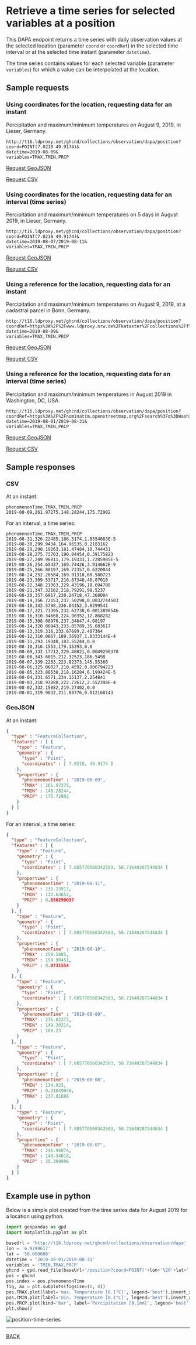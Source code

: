 # Retrieve a time series for selected variables at a position

This DAPA endpoint returns a time series with daily observation values at the selected location (parameter `coord` or `coordRef`) in the selected time interval or at the selected time instant (parameter `datetime`).

The time series contains values for each selected variable (parameter `variables`) for which a value can be interpolated at the location.

## Sample requests

### Using coordinates for the location, requesting data for an instant

Percipitation and maximum/minimum temperatures on August 9, 2019, in Lieser, Germany.

```text
http://t16.ldproxy.net/ghcnd/collections/observation/dapa/position?
coord=POINT(7.0218 49.9174)&
datetime=2019-08-09&
variables=TMAX,TMIN,PRCP
```

[Request GeoJSON](http://t16.ldproxy.net/ghcnd/collections/observation/dapa/position?coord=POINT(7.0218%2049.9174)&datetime=2019-08-09&variables=TMAX,TMIN,PRCP&f=json)

[Request CSV](http://t16.ldproxy.net/ghcnd/collections/observation/dapa/position?coord=POINT(7.0218%2049.9174)&datetime=2019-08-09&variables=TMAX,TMIN,PRCP&f=csv)

### Using coordinates for the location, requesting data for an interval (time series)

Percipitation and maximum/minimum temperatures on 5 days in August 2019, in Lieser, Germany.

```text
http://t16.ldproxy.net/ghcnd/collections/observation/dapa/position?
coord=POINT(7.0218 49.9174)&
datetime=2019-08-07/2019-08-11&
variables=TMAX,TMIN,PRCP
```

[Request GeoJSON](http://t16.ldproxy.net/ghcnd/collections/observation/dapa/position?coord=POINT(7.0218%2049.9174)&datetime=2019-08-07/2019-08-11&variables=TMAX,TMIN,PRCP&f=json)

[Request CSV](http://t16.ldproxy.net/ghcnd/collections/observation/dapa/position?coord=POINT(7.0218%2049.9174)&datetime=2019-08-07/2019-08-11&variables=TMAX,TMIN,PRCP&f=csv)

### Using a reference for the location, requesting data for an instant

Percipitation and maximum/minimum temperatures on August 9, 2019, at a cadastral parcel in Bonn, Germany.

```text
http://t16.ldproxy.net/ghcnd/collections/observation/dapa/position?
coordRef=https%3A%2F%2Fwww.ldproxy.nrw.de%2Fkataster%2Fcollections%2Fflurstueck%2Fitems%2FDENW36AL10005X65FL&
datetime=2019-08-09&
variables=TMAX,TMIN,PRCP
```

[Request GeoJSON](http://t16.ldproxy.net/ghcnd/collections/observation/dapa/position?coordRef=https%3A%2F%2Fwww.ldproxy.nrw.de%2Fkataster%2Fcollections%2Fflurstueck%2Fitems%2FDENW36AL10005X65FL&datetime=2019-08-09&variables=TMAX,TMIN,PRCP&f=json)

[Request CSV](http://t16.ldproxy.net/ghcnd/collections/observation/dapa/position?coordRef=https%3A%2F%2Fwww.ldproxy.nrw.de%2Fkataster%2Fcollections%2Fflurstueck%2Fitems%2FDENW36AL10005X65FL&datetime=2019-08-09&variables=TMAX,TMIN,PRCP&f=csv)

### Using a reference for the location, requesting data for an interval (time series)

Percipitation and maximum/minimum temperatures in August 2019 in Washington, DC, USA.

```text
http://t16.ldproxy.net/ghcnd/collections/observation/dapa/position?
coordRef=https%3A%2F%2Fnominatim.openstreetmap.org%2Fsearch%3Fq%3DWashington%26format%3Dgeojson%26limit%3D1&
datetime=2019-08-01/2019-08-31&
variables=TMAX,TMIN,PRCP
```

[Request GeoJSON](http://t16.ldproxy.net/ghcnd/collections/observation/dapa/position?coordRef=https%3A%2F%2Fnominatim.openstreetmap.org%2Fsearch%3Fq%3DWashington%26format%3Dgeojson%26limit%3D1&datetime=2019-08-01/2019-08-31&variables=TMAX,TMIN,PRCP&f=json)

[Request CSV](http://t16.ldproxy.net/ghcnd/collections/observation/dapa/position?coordRef=https%3A%2F%2Fnominatim.openstreetmap.org%2Fsearch%3Fq%3DWashington%26format%3Dgeojson%26limit%3D1&datetime=2019-08-01/2019-08-31&variables=TMAX,TMIN,PRCP&f=json)

## Sample responses

### CSV

At an instant:

```csv
phenomenonTime,TMAX,TMIN,PRCP
2019-08-09,261.97275,148.28244,175.72902
```

For an interval, a time series:

```csv
phenomenonTime,TMAX,TMIN,PRCP
2019-08-31,326.22485,186.5174,1.8554863E-5
2019-08-30,299.9434,164.96535,0.2183162
2019-08-29,290.19263,181.47484,10.744431
2019-08-28,275.73703,190.04454,0.39175823
2019-08-27,249.96811,179.19333,1.7285985E-5
2019-08-26,254.65437,169.74426,3.914662E-9
2019-08-25,266.80197,169.72357,0.6220044
2019-08-24,252.26584,169.91318,60.580723
2019-08-23,309.53717,216.67346,46.07018
2019-08-22,348.21063,229.43196,19.694708
2019-08-21,347.32162,218.79291,98.5237
2019-08-20,357.6917,230.24718,47.368004
2019-08-19,356.72153,237.50298,0.0032744503
2019-08-18,342.5798,236.04352,3.8299541
2019-08-17,321.73395,232.62738,0.0013890546
2019-08-16,310.34668,224.90352,12.868282
2019-08-15,308.08978,237.34647,4.08197
2019-08-14,320.06943,233.05789,35.683617
2019-08-13,319.316,233.87689,2.407364
2019-08-12,310.0867,189.36937,1.0333144E-4
2019-08-11,293.19348,183.55244,0.0
2019-08-10,316.1553,179.15393,0.0
2019-08-09,332.17712,229.48021,0.0049290378
2019-08-08,343.6015,212.32523,186.5498
2019-08-07,339.2283,223.82373,145.55368
2019-08-06,325.06027,210.4592,0.006794223
2019-08-05,323.88538,218.16284,6.199424E-5
2019-08-04,331.6571,234.15137,2.254841
2019-08-03,318.93088,222.72612,2.552398E-4
2019-08-02,332.15082,219.27402,0.0
2019-08-01,319.9032,211.88776,0.012168143
```

### GeoJSON

At an instant:

```json
{
  "type" : "FeatureCollection",
  "features" : [ {
    "type" : "Feature",
    "geometry" : {
      "type" : "Point",
      "coordinates" : [ 7.0218, 49.9174 ]
    },
    "properties" : {
      "phenomenonTime" : "2019-08-09",
      "TMAX" : 261.97275,
      "TMIN" : 148.28244,
      "PRCP" : 175.72902
    }
  } ]
}
```

For an interval, a time series:

```json
{
  "type" : "FeatureCollection",
  "features" : [ {
    "type" : "Feature",
    "geometry" : {
      "type" : "Point",
      "coordinates" : [ 7.085770560342503, 50.71640207544834 ]
    },
    "properties" : {
      "phenomenonTime" : "2019-08-11",
      "TMAX" : 231.23917,
      "TMIN" : 132.63652,
      "PRCP" : 0.050290037
    }
  }, {
    "type" : "Feature",
    "geometry" : {
      "type" : "Point",
      "coordinates" : [ 7.085770560342503, 50.71640207544834 ]
    },
    "properties" : {
      "phenomenonTime" : "2019-08-10",
      "TMAX" : 259.5085,
      "TMIN" : 159.90451,
      "PRCP" : 0.0731554
    }
  }, {
    "type" : "Feature",
    "geometry" : {
      "type" : "Point",
      "coordinates" : [ 7.085770560342503, 50.71640207544834 ]
    },
    "properties" : {
      "phenomenonTime" : "2019-08-09",
      "TMAX" : 275.02377,
      "TMIN" : 149.30214,
      "PRCP" : 108.23
    }
  }, {
    "type" : "Feature",
    "geometry" : {
      "type" : "Point",
      "coordinates" : [ 7.085770560342503, 50.71640207544834 ]
    },
    "properties" : {
      "phenomenonTime" : "2019-08-08",
      "TMIN" : 134.923,
      "PRCP" : 0.31049046,
      "TMAX" : 237.01088
    }
  }, {
    "type" : "Feature",
    "geometry" : {
      "type" : "Point",
      "coordinates" : [ 7.085770560342503, 50.71640207544834 ]
    },
    "properties" : {
      "phenomenonTime" : "2019-08-07",
      "TMAX" : 246.96074,
      "TMIN" : 148.34018,
      "PRCP" : 35.399906
    }
  } ]
}
```

## Example use in python

Below is a simple plot created from the time series data for August 2019 for a location using python.

```python
import geopandas as gpd
import matplotlib.pyplot as plt

baseUrl = 'http://t16.ldproxy.net/ghcnd/collections/observation/dapa'
lon = '6.9299617'
lat = '50.000008'
datetime = '2019-08-01/2019-08-31'
variables = 'TMIN,TMAX,PRCP'
ghcnd = gpd.read_file(baseUrl+'/position?coord=POINT('+lon+'%20'+lat+')&datetime='+datetime+'&variables='+variables)
pos = ghcnd
pos.index = pos.phenomenonTime
fig, ax = plt.subplots(figsize=(8, 8))
pos.TMAX.plot(label='max. Temperature [0.1°C]', legend='best').invert_xaxis()
pos.TMIN.plot(label='min. Temperature [0.1°C]', legend='best').invert_xaxis()
pos.PRCP.plot(kind='bar', label='Percipitation [0.1mm]', legend='best').invert_xaxis()
plt.show()
```

![position-time-series](05-position-time-series.png)

---
[BACK](README.md)
